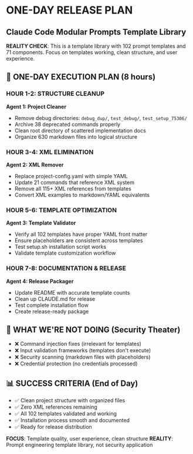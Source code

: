 # ONE-DAY RELEASE PLAN
## Claude Code Modular Prompts Template Library

**REALITY CHECK**: This is a template library with 102 prompt templates and 71 components. Focus on templates working, clean structure, and user experience.

## 🎯 ONE-DAY EXECUTION PLAN (8 hours)

### **HOUR 1-2: STRUCTURE CLEANUP** 
**Agent 1: Project Cleaner**
- Remove debug directories: `debug_dup/`, `test_debug/`, `test_setup_75306/`
- Archive 38 deprecated commands properly 
- Clean root directory of scattered implementation docs
- Organize 630 markdown files into logical structure

### **HOUR 3-4: XML ELIMINATION**
**Agent 2: XML Remover** 
- Replace project-config.yaml with simple YAML
- Update 21 commands that reference XML system
- Remove all 115+ XML references from templates
- Convert XML examples to markdown/YAML equivalents

### **HOUR 5-6: TEMPLATE OPTIMIZATION**
**Agent 3: Template Validator**
- Verify all 102 templates have proper YAML front matter
- Ensure placeholders are consistent across templates
- Test setup.sh installation script works
- Validate template customization workflow

### **HOUR 7-8: DOCUMENTATION & RELEASE**
**Agent 4: Release Packager**
- Update README with accurate template counts
- Clean up CLAUDE.md for release
- Test complete installation flow
- Create release-ready package

## 🚫 WHAT WE'RE NOT DOING (Security Theater)
- ❌ Command injection fixes (irrelevant for templates) 
- ❌ Input validation frameworks (templates don't execute)
- ❌ Security scanning (markdown files with placeholders)
- ❌ Credential protection (no credentials processed)

## 📊 SUCCESS CRITERIA (End of Day)
- ✅ Clean project structure with organized files
- ✅ Zero XML references remaining  
- ✅ All 102 templates validated and working
- ✅ Installation process smooth and documented
- ✅ Ready for release distribution

**FOCUS**: Template quality, user experience, clean structure
**REALITY**: Prompt engineering template library, not security application